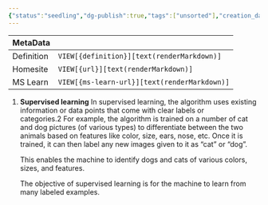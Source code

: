 ```yaml
---
{"status":"seedling","dg-publish":true,"tags":["unsorted"],"creation_date":"2024-05-10 10:45","definition":"undefined","ms-learn-url":"undefined","url":"undefined","aliases":null,"permalink":"/unsorted/supervised-learning/","dgPassFrontmatter":true}
---
```



| MetaData   |                                              |
| ---------- | -------------------------------------------- |
| Definition | `VIEW[{definition}][text(renderMarkdown)]`   |
| Homesite   | `VIEW[{url}][text(renderMarkdown)]`          |
| MS Learn   | `VIEW[{ms-learn-url}][text(renderMarkdown)]` |
1. **Supervised learning** In supervised learning, the algorithm uses existing information or data points that come with clear labels or categories.2 For example, the algorithm is trained on a number of cat and dog pictures (of various types) to differentiate between the two animals based on features like color, size, ears, nose, etc. Once it is trained, it can then label any new images given to it as “cat” or “dog”.
    
    This enables the machine to identify dogs and cats of various colors, sizes, and features.
    
    The objective of supervised learning is for the machine to learn from many labeled examples.